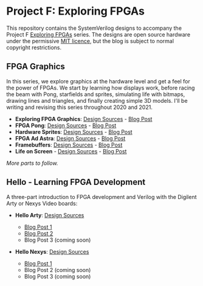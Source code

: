 # Project F: Exploring FPGAs

This repository contains the SystemVerilog designs to accompany the Project F [Exploring FPGAs](https://projectf.io/tags/explore/) series. The designs are open source hardware under the permissive [MIT licence](LICENSE), but the blog is subject to normal copyright restrictions.

## FPGA Graphics

In this series, we explore graphics at the hardware level and get a feel for the power of FPGAs. We start by learning how displays work, before racing the beam with Pong, starfields and sprites, simulating life with bitmaps, drawing lines and triangles, and finally creating simple 3D models. I'll be writing and revising this series throughout 2020 and 2021.

* **Exploring FPGA Graphics**: [Design Sources](fpga-graphics) - [Blog Post](https://projectf.io/posts/fpga-graphics/)
* **FPGA Pong**: [Design Sources](fpga-pong) - [Blog Post](https://projectf.io/posts/fpga-pong/)
* **Hardware Sprites**: [Design Sources](hardware-sprites) - [Blog Post](https://projectf.io/posts/hardware-sprites/)
* **FPGA Ad Astra**: [Design Sources](fpga-ad-astra) - [Blog Post](https://projectf.io/posts/fpga-ad-astra/)
* **Framebuffers**: [Design Sources](framebuffers) - [Blog Post](https://projectf.io/posts/framebuffers/)
* **Life on Screen** - [Design Sources](life-on-screen) - [Blog Post](https://projectf.io/posts/life-on-screen/)

_More parts to follow._

## Hello - Learning FPGA Development

A three-part introduction to FPGA development and Verilog with the Digilent Arty or Nexys Video boards:

* **Hello Arty**: [Design Sources](hello-arty)
    * [Blog Post 1](https://projectf.io/posts/hello-arty-1/)
    * [Blog Post 2](https://projectf.io/posts/hello-arty-2/)
    * Blog Post 3 (coming soon)

* **Hello Nexys**: [Design Sources](hello-nexys)
    * [Blog Post 1](https://projectf.io/posts/hello-nexys-1/)
    * Blog Post 2 (coming soon)
    * Blog Post 3 (coming soon)
